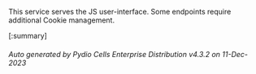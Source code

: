 






This service serves the JS user-interface. Some endpoints require additional Cookie management.

[:summary]

###### Auto generated by Pydio Cells Enterprise Distribution v4.3.2 on 11-Dec-2023
